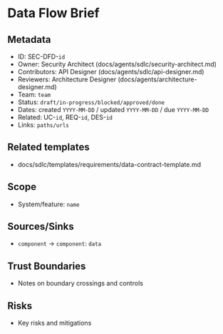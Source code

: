 # Data Flow Brief

## Metadata

- ID: SEC-DFD-`id`
- Owner: Security Architect (docs/agents/sdlc/security-architect.md)
- Contributors: API Designer (docs/agents/sdlc/api-designer.md)
- Reviewers: Architecture Designer (docs/agents/architecture-designer.md)
- Team: `team`
- Status: `draft/in-progress/blocked/approved/done`
- Dates: created `YYYY-MM-DD` / updated `YYYY-MM-DD` / due `YYYY-MM-DD`
- Related: UC-`id`, REQ-`id`, DES-`id`
- Links: `paths/urls`

## Related templates

- docs/sdlc/templates/requirements/data-contract-template.md

## Scope

- System/feature: `name`

## Sources/Sinks

- `component` → `component`: `data`

## Trust Boundaries

- Notes on boundary crossings and controls

## Risks

- Key risks and mitigations
